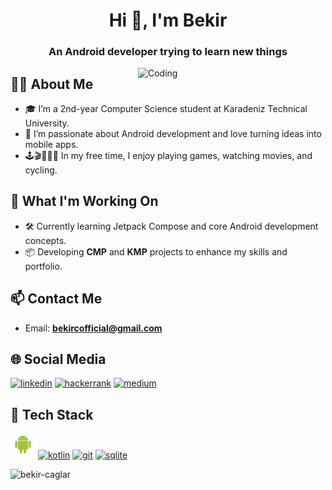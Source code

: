 <h1 align="center">Hi 👋, I'm Bekir</h1>
<h3 align="center">An Android developer trying to learn new things</h3>

<img align="right" alt="Coding" width="300" src="https://miro.medium.com/v2/resize:fit:800/1*zzTEyTwyy7jXibtqVWg84Q.gif">

## 🧑‍💻 About Me
- 🎓 I’m a 2nd-year Computer Science student at Karadeniz Technical University.
- 📱 I’m passionate about Android development and love turning ideas into mobile apps.
- 🕹️🎬🚴🏻‍♀️ In my free time, I enjoy playing games, watching movies, and cycling.

## 🚧 What I'm Working On
- 🛠 Currently learning Jetpack Compose and core Android development concepts.
- 📦 Developing **CMP** and **KMP** projects to enhance my skills and portfolio.

## 📫 Contact Me
- Email: **bekircofficial@gmail.com**

## 🌐 Social Media
<p align="left">
<a href="https://www.linkedin.com/in/bekir-%C3%A7a%C4%9Flar-2a643b280/" target="_blank"><img src="https://raw.githubusercontent.com/rahuldkjain/github-profile-readme-generator/master/src/images/icons/Social/linked-in-alt.svg" alt="linkedin" height="30" width="40" /></a>
<a href="https://www.hackerrank.com/profile/bekircofficial" target="_blank"><img src="https://raw.githubusercontent.com/rahuldkjain/github-profile-readme-generator/master/src/images/icons/Social/hackerrank.svg" alt="hackerrank" height="30" width="40" /></a>
<a href="https://medium.com/@bekircofficial" target="_blank"><img src="https://raw.githubusercontent.com/rahuldkjain/github-profile-readme-generator/master/src/images/icons/Social/medium.svg" alt="medium" height="30" width="40" /></a>
</p>

## 🧰 Tech Stack
<p align="left">
  <a href="https://developer.android.com" target="_blank"><img src="https://raw.githubusercontent.com/devicons/devicon/master/icons/android/android-original-wordmark.svg" alt="android" width="40" height="40"/></a>
  <a href="https://kotlinlang.org" target="_blank"><img src="https://www.vectorlogo.zone/logos/kotlinlang/kotlinlang-icon.svg" alt="kotlin" width="40" height="40"/></a>
  <a href="https://git-scm.com/" target="_blank"><img src="https://www.vectorlogo.zone/logos/git-scm/git-scm-icon.svg" alt="git" width="40" height="40"/></a>
  <a href="https://www.sqlite.org/" target="_blank"><img src="https://www.vectorlogo.zone/logos/sqlite/sqlite-icon.svg" alt="sqlite" width="40" height="40"/></a>
</p>

<p><img align="left" src="https://github-readme-stats.vercel.app/api/top-langs?username=bekir-caglar&show_icons=true&locale=en&layout=compact" alt="bekir-caglar" /></p>
